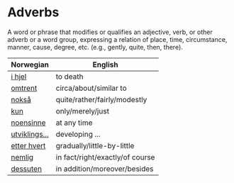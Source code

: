 # Adverbs

A word or phrase that modifies or qualifies an adjective, verb, or other adverb or a word group, expressing a relation of place, time, circumstance, manner, cause, degree, etc. (e.g., gently, quite, then, there).

| Norwegian | English |
| --- | --- |
| [i hjel](https://www.ordnett.no/search?language=no&phrase=i%20hjel) | to death |
| [omtrent](https://www.ordnett.no/search?language=no&phrase=omtrent) | circa/about/similar to |
| [nokså](https://www.ordnett.no/search?language=no&phrase=nokså) | quite/rather/fairly/modestly |
| [kun](https://www.ordnett.no/search?language=no&phrase=kun) | only/merely/just |
| [noensinne](https://www.ordnett.no/search?language=no&phrase=noensinne) | at any time |
| [utviklings...](https://www.ordnett.no/search?language=no&phrase=utviklings...) | developing ... |
| [etter hvert](https://www.ordnett.no/search?language=no&phrase=etter%20hvert) | gradually/little-by-little |
| [nemlig](https://www.ordnett.no/search?language=no&phrase=nemlig) | in fact/right/exactly/of course |
| [dessuten](https://www.ordnett.no/search?language=no&phrase=dessuten) | in addition/moreover/besides |

